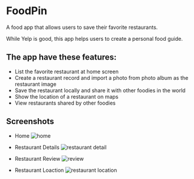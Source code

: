 # FoodPin
A food app that allows users to save their favorite restaurants.

While Yelp is good, this app helps users to create a personal food guide.

## The app have these features:
- List the favorite restaurant at home screen
- Create a restaurant record and import a photo from photo album as the restaurant image
- Save the restaurant locally and share it with other foodies in the world
- Show the location of a restaurant on maps
- View restaurants shared by other foodies


## Screenshots

- Home
![home](https://user-images.githubusercontent.com/19711677/53802544-f5bcfd00-3f39-11e9-8061-0e59ebe91bf5.PNG)

- Restaurant Details
![restaurant detail](https://user-images.githubusercontent.com/19711677/53802543-f5bcfd00-3f39-11e9-85ab-9c9a50c09036.PNG)

- Restaurant Review
![review](https://user-images.githubusercontent.com/19711677/53802539-f3f33980-3f39-11e9-827b-9872f0422ff7.PNG)

- Restaurant Loaction
![restaurant location](https://user-images.githubusercontent.com/19711677/53802541-f48bd000-3f39-11e9-90ab-db30890902a0.PNG)
